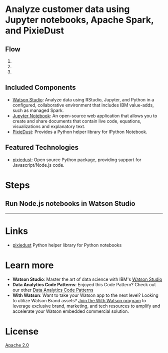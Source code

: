 # Analyze customer data using Jupyter notebooks, Apache Spark, and PixieDust

## Flow

1. 
2. 
3. 

## Included Components
* [Watson Studio](https://datascience.ibm.com): Analyze data using RStudio, Jupyter, and Python in a configured, collaborative environment that includes IBM value-adds, such as managed Spark.
* [Jupyter Notebook](http://jupyter.org/): An open-source web application that allows you to create and share documents that contain live code, equations, visualizations and explanatory text.
* [PixieDust](https://github.com/pixiedust/pixiedust): Provides a Python helper library for IPython Notebook.

## Featured Technologies
* [pixiedust](https://github.com/pixieudst/pixiedust): Open source Python package, providing support for Javascript/Node.js code.

# Steps

## Run Node.js notebooks in Watson Studio
***

# Links
* [pixiedust](https://github.com/pixiedust/pixiedust) Python helper library for Python notebooks

# Learn more
* **Watson Studio**: Master the art of data science with IBM's [Watson Studio](https://datascience.ibm.com/)
* **Data Analytics Code Patterns**: Enjoyed this Code Pattern? Check out our other [Data Analytics Code Patterns](https://developer.ibm.com/code/technologies/data-science/)
* **With Watson**: Want to take your Watson app to the next level? Looking to utilize Watson Brand assets? [Join the With Watson program](https://www.ibm.com/watson/with-watson/) to leverage exclusive brand, marketing, and tech resources to amplify and accelerate your Watson embedded commercial solution.

# License

[Apache 2.0](LICENSE)
